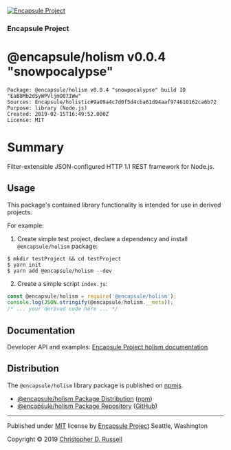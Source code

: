 [![Encapsule Project](https://encapsule.io/images/blue-burst-encapsule.io-icon-72x72.png "Encapsule Project")](https://encapsule.io)

### Encapsule Project

# @encapsule/holism v0.0.4 "snowpocalypse"

```
Package: @encapsule/holism v0.0.4 "snowpocalypse" build ID "EaB8Mb2dSyWPVljmO07IWw"
Sources: Encapsule/holistic#9a09a4c7d0f5d4cba61d94aaf974610162ca6b72
Purpose: library (Node.js)
Created: 2019-02-15T16:49:52.000Z
License: MIT
```

# Summary

Filter-extensible JSON-configured HTTP 1.1 REST framework for Node.js.

## Usage

This package's contained library functionality is intended for use in derived projects.

For example:

1. Create simple test project, declare a dependency and install `@encapsule/holism` package:

```
$ mkdir testProject && cd testProject
$ yarn init
$ yarn add @encapsule/holism --dev
```

2. Create a simple script `index.js`:

```JavaScript
const @encapsule/holism = require('@encapsule/holism');
console.log(JSON.stringify(@encapsule/holism.__meta));
/* ... your derived code here ... */
```

## Documentation

Developer API and examples: [Encapsule Project holism documentation](https://encapsule.io/docs/holism)

## Distribution

The `@encapsule/holism` library package is published on [npmjs](https://npmjs.com).

- [@encapsule/holism Package Distribution](https://npmjs.com/package/@encapsule/holism/v/0.0.4) ([npm](https://www.npmjs.com/~chrisrus))
- [@encapsule/holism Package Repository](https://github.com/Encapsule/@encapsule/holism) ([GitHub](https://github.com/Encapsule))

<hr>

Published under [MIT](LICENSE) license by [Encapsule Project](https://encapsule.io) Seattle, Washington

Copyright &copy; 2019 [Christopher D. Russell](http://chrisrussell.net)